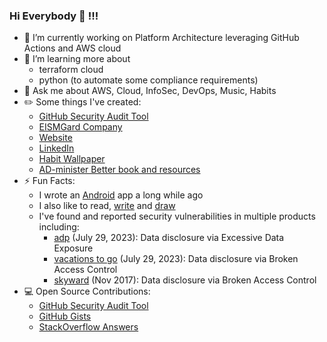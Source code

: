 ### Hi Everybody 🤙 !!!

<!--
**bfrancom/bfrancom** is a ✨ _special_ ✨ repository because its `README.md` (this file) appears on your GitHub profile.

Here are some ideas to get you started:
-->

- 🔭 I’m currently working on Platform Architecture leveraging GitHub Actions and AWS cloud
- 🌱 I’m learning more about
  - terraform cloud
  - python (to automate some compliance requirements)
- 💬 Ask me about AWS, Cloud, InfoSec, DevOps, Music, Habits
- ✏️ Some things I've created:
  - [GitHub Security Audit Tool](https://github.com/EISMGard/github-audit-tool)
  - [EISMGard Company](https://www.eismgard.com)
  - [Website](https://benfran.com)
  - [LinkedIn](https://www.linkedin.com/in/benfrancom/)
  - [Habit Wallpaper](https://habituwall.com)
  - [AD-minister Better book and resources](https://administerbetter.com)
- ⚡ Fun Facts:
  - I wrote an [Android](https://github.com/bfrancom/ClerkCount) app a long while ago
  - I also like to read, [write](https://benfran.com) and [draw](https://benfran.com/tags/#art/)
  - I've found and reported security vulnerabilities in multiple products including:
    -  [adp](https://www.adp.com/) (July 29, 2023): Data disclosure via Excessive Data Exposure
    -  [vacations to go](https://www.vacationstogo.com/) (July 29, 2023): Data disclosure via Broken Access Control
    -  [skyward](https://en.wikipedia.org/wiki/Skyward) (Nov 2017): Data disclosure via Broken Access Control
- 💻 Open Source Contributions: 
  - [GitHub Security Audit Tool](https://github.com/EISMGard/github-audit-tool)
  - [GitHub Gists](https://gist.github.com/bfrancom)
  - [StackOverflow Answers](https://stackoverflow.com/users/7016129/ben-francom)
